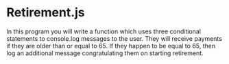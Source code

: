 # Retirement.js

In this program you will write a function which uses three conditional statements to console.log messages to the user.
They will receive payments if they are older than or equal to 65. If they happen to be equal to 65, then log an additional message congratulating them on starting retirement.
